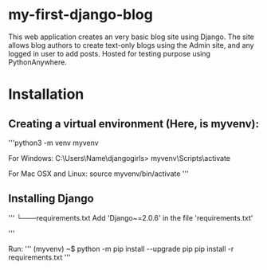 # my-first-django-blog

This web application creates an very basic blog site using Django. 
The site allows blog authors to create text-only blogs using the Admin site, and any logged in user to add posts.
Hosted for testing purpose using PythonAnywhere.

# Installation
## Creating a virtual environment (Here, is myvenv):
  '''python3 -m venv myvenv
  
  For Windows:           C:\Users\Name\djangogirls> myvenv\Scripts\activate
  
  For Mac OSX and Linux: source myvenv/bin/activate
  '''
## Installing Django
'''
    <yourdjangodirectory>
           └───requirements.txt
 Add 'Django~=2.0.6' in the file 'requirements.txt'

'''

Run:
'''
  (myvenv) ~$ python -m pip install --upgrade pip
   pip install -r requirements.txt
'''
